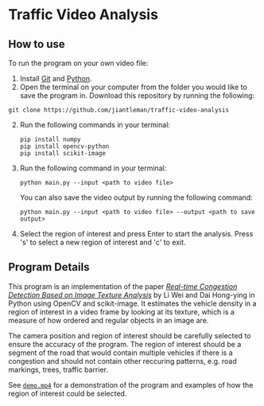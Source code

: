 # Traffic Video Analysis

## How to use

To run the program on your own video file:
1. Install [Git](https://git-scm.com/downloads) and [Python](https://www.python.org/downloads). 
2. Open the terminal on your computer from the folder you would like to save the program in. Download this repository by running the following:
 ```
 git clone https://github.com/jiantleman/traffic-video-analysis
 ```
2. Run the following commands in your terminal:
    ```
    pip install numpy
    pip install opencv-python
    pip install scikit-image
    ```
3. Run the following command in your terminal:
    ```
    python main.py --input <path to video file>
    ```
    You can also save the video output by running the following command:
    ```
    python main.py --input <path to video file> --output <path to save output>
    ```
4. Select the region of interest and press Enter to start the analysis. Press 's' to select a new region of interest and 'c' to exit.

## Program Details
 
This program is an implementation of the paper [*Real-time Congestion Detection Based on Image Texture Analysis*](https://doi.org/10.1016/j.proeng.2016.01.250) by Li Wei and Dai Hong-ying in Python using OpenCV and scikit-image. It estimates the vehicle density in a region of interest in a video frame by looking at its texture, which is a measure of how ordered and regular objects in an image are. 

The camera position and region of interest should be carefully selected to ensure the accuracy of the program. The region of interest should be a segment of the road that would contain multiple vehicles if there is a congestion and should not contain other reccuring patterns, e.g. road markings, trees, traffic barrier. 

See [`demo.mp4`](demo.mp4) for a demonstration of the program and examples of how the region of interest could be selected. 